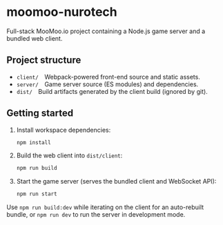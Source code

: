# moomoo-nurotech

Full-stack MooMoo.io project containing a Node.js game server and a bundled web client.

## Project structure
- `client/` Webpack-powered front-end source and static assets.
- `server/` Game server source (ES modules) and dependencies.
- `dist/` Build artifacts generated by the client build (ignored by git).

## Getting started
1. Install workspace dependencies:
   ```bash
   npm install
   ```
2. Build the web client into `dist/client`:
   ```bash
   npm run build
   ```
3. Start the game server (serves the bundled client and WebSocket API):
   ```bash
   npm run start
   ```

Use `npm run build:dev` while iterating on the client for an auto-rebuilt bundle, or `npm run dev` to run the server in development mode.
